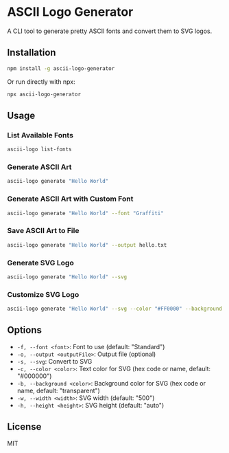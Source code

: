 # ASCII Logo Generator

A CLI tool to generate pretty ASCII fonts and convert them to SVG logos.

## Installation

```bash
npm install -g ascii-logo-generator
```

Or run directly with npx:

```bash
npx ascii-logo-generator
```

## Usage

### List Available Fonts

```bash
ascii-logo list-fonts
```

### Generate ASCII Art

```bash
ascii-logo generate "Hello World"
```

### Generate ASCII Art with Custom Font

```bash
ascii-logo generate "Hello World" --font "Graffiti"
```

### Save ASCII Art to File

```bash
ascii-logo generate "Hello World" --output hello.txt
```

### Generate SVG Logo

```bash
ascii-logo generate "Hello World" --svg
```

### Customize SVG Logo

```bash
ascii-logo generate "Hello World" --svg --color "#FF0000" --background "#000000" --width 800
```

## Options

- `-f, --font <font>`: Font to use (default: "Standard")
- `-o, --output <outputFile>`: Output file (optional)
- `-s, --svg`: Convert to SVG
- `-c, --color <color>`: Text color for SVG (hex code or name, default: "#000000")
- `-b, --background <color>`: Background color for SVG (hex code or name, default: "transparent")
- `-w, --width <width>`: SVG width (default: "500")
- `-h, --height <height>`: SVG height (default: "auto")

## License

MIT
